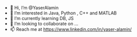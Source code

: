 - 👋 Hi, I’m @YaserAlamin
- 👀 I’m interested in Java, Python , C++ and MATLAB
- 🌱 I’m currently learning DB, JS
- 💞️ I’m looking to collaborate on ...
- 📫 Reach me at https://www.linkedin.com/in/yaser-alamin/

<!---
YaserAlamin/YaserAlamin is a ✨ special ✨ repository because its `README.md` (this file) appears on your GitHub profile.
You can click the Preview link to take a look at your changes.
--->
